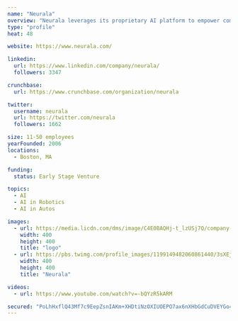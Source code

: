 ```yaml
---
name: "Neurala"
overview: "Neurala leverages its proprietary AI platform to empower companies to automate visual inspections. Our customers have deployed Neurala technology in devices ranging from drones to robots to smart phones, in addition to industrial machines."
type: "profile"
heat: 48

website: https://www.neurala.com/

linkedin:
  url: https://www.linkedin.com/company/neurala/
  followers: 3347

crunchbase:
  url: https://www.crunchbase.com/organization/neurala

twitter:
  username: neurala
  url: https://twitter.com/neurala
  followers: 1662

size: 11-50 employees
yearFounded: 2006
locations:
  - Boston, MA

funding:
  status: Early Stage Venture

topics:
  - AI
  - AI in Robotics
  - AI in Autos

images:
  - url: https://media.licdn.com/dms/image/C4E0BAQHj-t_lzUSj7Q/company-logo_400_400/0?e=1582761600&v=beta&t=X5NsXDKVraw_9GvxVSH3cjjYHu5ESJ2zrZhzzIhMyLU
    width: 400
    height: 400
    title: "logo"
  - url: https://pbs.twimg.com/profile_images/1199149482060861440/3sXEjhDF_400x400.png
    width: 400
    height: 400
    title: "Neurala"

videos:
  - url: https://www.youtube.com/watch?v=-bQYzR5kARM

secured: "PoLhHxflQ43Mf7c9EepZsnIAKm+XHDtiNzOXIUOEPO7ax6nXHbGdCuDVEYGo4bEySgyx3xr8ODDjkd2bvFON2XOQrCeUagns4Ecd0Uvwtfx0fD/DwFzjUQN5OIJQeSXMl7eDSjs/gXksg4tRCHfftfV8Mmq2W1NAlCcg6S+unDFHQBCib7MT0tGvGYy9STfbms1RdnH3SRxWHHlRsEBfCUKVszlVVB/6qSZxzDqX8u3l/ykb+qxZGwNbBnt3i/Mk/1xMBznv56iCr7pwSCSwhGwB5MfdKazeYnOSysRLk4uVLNUGbLpSIUK0Uce2VX3E;5iP57Avs8EWsFel/caxmEQ=="
---
```


